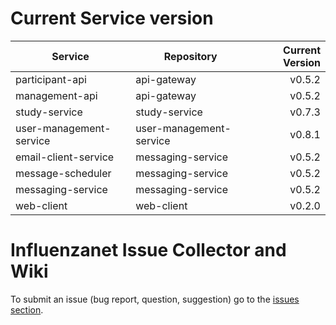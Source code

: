 # Current Service version

| Service        | Repository           | Current Version  |
| -------------- | -------------------- | ----------------:|
| participant-api      | api-gateway | v0.5.2 |
| management-api      | api-gateway | v0.5.2 |
| study-service      | study-service | v0.7.3 |
| user-management-service      | user-management-service | v0.8.1 |
| email-client-service      | messaging-service | v0.5.2 |
| message-scheduler      | messaging-service | v0.5.2 |
| messaging-service      | messaging-service | v0.5.2 |
| web-client      | web-client | v0.2.0 |


# Influenzanet Issue Collector and Wiki

To submit an issue (bug report, question, suggestion) go to the [issues section](https://github.com/influenzanet/influenzanet/issues).
